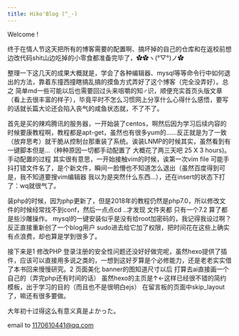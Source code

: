 ```yaml
---
title: Hiko'Blog (^_-)
---
```

Welcome ! 

终于在情人节这天把所有的博客需要的配置啊、搞坏掉的自己的仓库和在返校前想边改代码shit山边吃掉的小零食都准备完毕了，✿✿ヽ(°▽°)ノ✿

整理一下这几天的成果大概就是，学会了各种编辑器、mysql等等命令行中如何退出的方法，靠着东撞西撞瞎搞乱搞的摸鱼方式弄好了这个博客（完全没弄好）。总之 简单md一些可能以后也需要回过头来咀嚼的知♂识，顺便充实首页头版文章（看上去很丰富的样子），毕竟平时不怎么习惯网上分享什么心得什么感悟，要写的话就长篇大论还会陷入丧气的咸鱼状态就，不了不了。

首先是买的辣鸡腾讯的服务器，一开始装了centos，啊然后因为学习后续内容的时候要康教程啊，教程都是apt-get，虽然也有很多yum的……反正就是为了一致（放弃思考）就干脆从控制台那重装了系统。诶装LNMP的时候其实，虽然看到有一键脚本但是…（种种原因一切都手动配置了 大概花了两三天吧 25 X 3 hours)。手动配置的过程 其实很有意思，一开始接触vim的时候，诶第一次vim file 可能手抖打错文件名了，是个新文件，瞬间一脸懵也不知道怎么退出（虽然百度得到可是，我不知道要搜vim编辑器  我以为是突然什么东西…），还在insert的状态下打了：wq就很气了。

装php的时候，因为php更新了，但是2018年的教程仍然是php7.0，所以修改文件的时候经常找不到conf，然后一点点cd ..才发现 文件夹都 只有一个7.2 算了都是些沙雕操作。 mysql的一键安装似乎是没有给root加密码的，我记得我设过啊？反正直接重新创了一个blog用户 sudo进去给它加了权限，把时间花在这些上确实有点浪费，却也算是学到很多了。

接下来是1 修改PHP 登录注册的安全性问题还没好好做完呢，虽然hexo提供了插件，应该可以直接用多说之类的，一想到这好歹算是个必修能力，还是老老实实借了本书回来慢慢研究。2 页面美化  banner的图知道尺寸以后 打算去ai直接画一个自己的（弄完php还有时间的话）  虽然hexo的主页是↑←这样已经很不错的简约模板，出于学习的目的（而且也不是很明白ejs） 在留言板的页面中skip_layout了，嘛还有很多要做。

大年初十过得这么有意义真是よかった。

email to 1170610441@qq.com